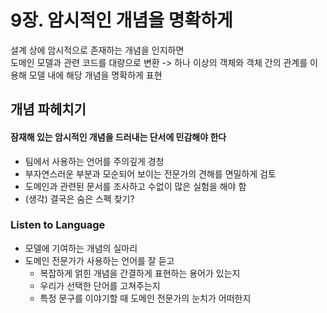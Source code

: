 # 9장. 암시적인 개념을 명확하게

설계 상에 암시적으로 존재하는 개념을 인지하면  
도메인 모델과 관련 코드를 대량으로 변환 -> 하나 이상의 객체와 객체 간의 관계를 이용해 모델 내에 해당 개념을 명확하게 표현

## 개념 파헤치기

#### 잠재해 있는 암시적인 개념을 드러내는 단서에 민감해야 한다
- 팀에서 사용하는 언어를 주의깊게 경청
- 부자연스러운 부분과 모순되어 보이는 전문가의 견해를 면밀하게 검토
- 도메인과 관련된 문서를 조사하고 수없이 많은 실험을 해야 함
- (생각) 결국은 숨은 스펙 찾기?

### Listen to Language
- 모델에 기여하는 개념의 실마리
- 도메인 전문가가 사용하는 언어를 잘 듣고
  - 복잡하게 얽힌 개념을 간결하게 표현하는 용어가 있는지
  - 우리가 선택한 단어를 고쳐주는지
  - 특정 문구를 이야기할 때 도메인 전문가의 눈치가 어떠한지